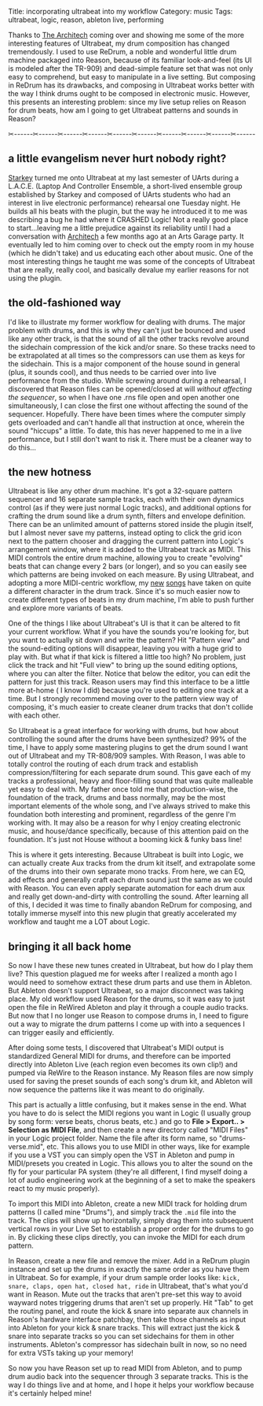 Title: incorporating ultrabeat into my workflow
Category: music
Tags: ultrabeat, logic, reason, ableton live, performing

Thanks to [The Architech](http://www.facebook.com/pages/The-Architech/207961419245874) coming over and showing me some of the more interesting features of Ultrabeat, my drum composition has changed tremendously. I used to use ReDrum, a noble and wonderful little drum machine packaged into Reason, because of its familiar look-and-feel (its UI is modeled after the TR-909) and dead-simple feature set that was not only easy to comprehend, but easy to manipulate in a live setting. But composing in ReDrum has its drawbacks, and composing in Ultrabeat works better with the way I think drums ought to be composed in electronic music. However, this presents an interesting problem: since my live setup relies on Reason for drum beats, how am I going to get Ultrabeat patterns and sounds in Reason?

✂------✂------✂------✂------✂------✂------✂------✂------✂------✂------

## a little evangelism never hurt nobody right?

[Starkey](http://starkey-music.com) turned me onto Ultrabeat at my last semester of UArts during a L.A.C.E. (Laptop And Controller Ensemble, a short-lived ensemble group established by Starkey and composed of UArts students who had an interest in live electronic performance) rehearsal one Tuesday night. He builds all his beats with the plugin, but the way he introduced it to me was describing a bug he had where it CRASHED Logic! Not a really good place to start...leaving me a little prejudice against its reliability until I had a conversation with [Architech](http://www.facebook.com/pages/The-Architech/207961419245874) a few months ago at an Arts Garage party. It eventually led to him coming over to check out the empty room in my house (which he didn't take) and us educating each other about music. One of the most interesting things he taught me was some of the concepts of Ultrabeat that are really, really cool, and basically devalue my earlier reasons for not using the plugin.

## the old-fashioned way

I'd like to illustrate my former workflow for dealing with drums. The major problem with drums, and this is why they can't just be bounced and used like any other track, is that the sound of all the other tracks revolve around the sidechain compression of the kick and/or snare. So these tracks need to be extrapolated at all times so the compressors can use them as keys for the sidechain. This is a major component of the house sound in general (plus, it sounds cool), and thus needs to be carried over into live performance from the studio. While screwing around during a rehearsal, I discovered that Reason files can be opened/closed at will _without affecting the sequencer_, so when I have one .rns file open and open another one simultaneously, I can close the first one without affecting the sound of the sequencer. Hopefully. There have been times where the computer simply gets overloaded and can't handle all that instruction at once, wherein the sound "hiccups" a little. To date, this has never happened to me in a live performance, but I still don't want to risk it. There must be a cleaner way to do this...

## the new hotness

Ultrabeat is like any other drum machine. It's got a 32-square pattern sequencer and 16 separate sample tracks, each with their own dynamics control (as if they were just normal Logic tracks), and additional options for crafting the drum sound like a drum synth, filters and envelope definition. There can be an unlimited amount of patterns stored inside the plugin itself, but I almost never save my patterns, instead opting to click the grid icon next to the pattern chooser and dragging the current pattern into Logic's arrangement window, where it is added to the Ultrabeat track as MIDI. This MIDI controls the entire drum machine, allowing you to create "evolving" beats that can change every 2 bars (or longer), and so you can easily see which patterns are being invoked on each measure. By using Ultrabeat, and adopting a more MIDI-centric workflow, my [new](http://soundcloud.com/wonderbars/just-the-start) [songs](http://soundcloud.com/wonderbars/spokes-on-a-wheel) have taken on quite a different character in the drum track. Since it's so much easier now to create different types of beats in my drum machine, I'm able to push further and explore more variants of beats.

One of the things I like about Ultrabeat's UI is that it can be altered to fit your current workflow. What if you have the sounds you're looking for, but you want to actually sit down and write the pattern? Hit "Pattern view" and the sound-editing options will disappear, leaving you with a huge grid to play with. But what if that kick is filtered a little too high? No problem, just click the track and hit "Full view" to bring up the sound editing options, where you can alter the filter. Notice that below the editor, you can edit the pattern for just this track. Reason users may find this interface to be a little more at-home ( I know I did) because you're used to editing one track at a time. But I strongly recommend moving over to the pattern view way of composing, it's much easier to create cleaner drum tracks that don't collide with each other. 

So Ultrabeat is a great interface for working with drums, but how about controlling the sound after the drums have been synthesized? 99% of the time, I have to apply some mastering plugins to get the drum sound I want out of Ultrabeat and my TR-808/909 samples. With Reason, I was able to totally control the routing of each drum track and establish compression/filtering for each separate drum sound. This gave each of my tracks a professional, heavy and floor-filling sound that was quite malleable yet easy to deal with. My father once told me that production-wise, the foundation of the track, drums and bass normally, may be the most important elements of the whole song, and I've always strived to make this foundation both interesting and prominent, regardless of the genre I'm working with. It may also be a reason for why I enjoy creating electronic music, and house/dance specifically, because of this attention paid on the foundation. It's just not House without a booming kick & funky bass line!

This is where it gets interesting. Because Ultrabeat is built into Logic, we can actually create Aux tracks from the drum kit itself, and extrapolate some of the drums into their own separate mono tracks. From here, we can EQ, add effects and generally craft each drum sound just the same as we could with Reason. You can even apply separate automation for each drum aux and really get down-and-dirty with controlling the sound. After learning all of this, I decided it was time to finally abandon ReDrum for composing, and totally immerse myself into this new plugin that greatly accelerated my workflow and taught me a LOT about Logic.

## bringing it all back home

So now I have these new tunes created in Ultrabeat, but how do I play them live? This question plagued me for weeks after I realized a month ago I would need to somehow extract these drum parts and use them in Ableton. But Ableton doesn't support Ultrabeat, so a major disconnect was taking place. My old workflow used Reason for the drums, so it was easy to just open the file in ReWired Ableton and play it through a couple audio tracks. But now that I no longer use Reason to compose drums in, I need to figure out a way to migrate the drum patterns I come up with into a sequences I can trigger easily and efficiently.

After doing some tests, I discovered that Ultrabeat's MIDI output is standardized General MIDI for drums, and therefore can be imported directly into Ableton Live (each region even becomes its own clip!) and pumped via ReWire to the Reason instance. My Reason files are now simply used for saving the preset sounds of each song's drum kit, and Ableton will now sequence the patterns like it was meant to do originally.

This part is actually a little confusing, but it makes sense in the end. What you have to do is select the MIDI regions you want in Logic (I usually group by song form: verse beats, chorus beats, etc.) and go to **File > Export.. > Selection as MIDI File**, and then create a new directory called "MIDI Files" in your Logic project folder. Name the file after its form name, so "drums-verse.mid", etc. This allows you to use MIDI in other ways, like for example if you use a VST you can simply open the VST in Ableton and pump in MIDI/presets you created in Logic. This allows you to alter the sound on the fly for your particular PA system (they're all different, I find myself doing a lot of audio engineering work at the beginning of a set to make the speakers react to my music properly). 

To import this MIDI into Ableton, create a new MIDI track for holding drum patterns (I called mine "Drums"), and simply track the `.mid` file into the track. The clips will show up horizontally, simply drag them into subsequent vertical rows in your Live Set to establish a proper order for the drums to go in. By clicking these clips directly, you can invoke the MIDI for each drum pattern.

In Reason, create a new file and remove the mixer. Add in a ReDrum plugin instance and set up the drums in exactly the same order as you have them in Ultrabeat. So for example, if your drum sample order looks like: `kick, snare, claps, open hat, closed hat, ride` in Ultrabeat, that's what you'd want in Reason. Mute out the tracks that aren't pre-set this way to avoid wayward notes triggering drums that aren't set up properly. Hit "Tab" to get the routing panel, and route the kick & snare into separate aux channels in Reason's hardware interface patchbay, then take those channels as input into Ableton for your kick & snare tracks. This will extract just the kick & snare into separate tracks so you can set sidechains for them in other instruments. Ableton's compressor has sidechain built in now, so no need for extra VSTs taking up your memory!

So now you have Reason set up to read MIDI from Ableton, and to pump drum audio back into the sequencer through 3 separate tracks. This is the way I do things live and at home, and I hope it helps your workflow because it's certainly helped mine!